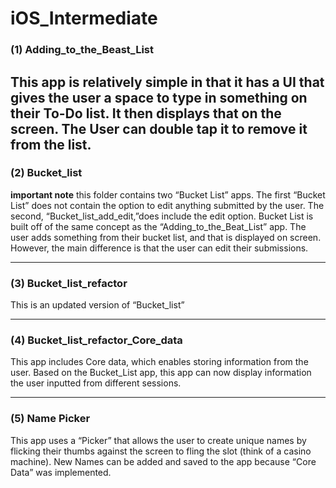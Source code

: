 # iOS_Intermediate

### (1) Adding_to_the_Beast_List

This app is relatively simple in that it has a UI that gives the user a space to type 
in something on their To-Do list. It then displays that on the screen. The User can 
double tap it to remove it from the list.
---  
### (2) Bucket_list

**important note** this folder contains two “Bucket List” apps. The first “Bucket List”
does not contain the option to edit anything submitted by the user. The second, 
“Bucket_list_add_edit,”does include the edit option. Bucket List is built off of the 
same concept as the “Adding_to_the_Beat_List” app. The user adds something from their
bucket list, and that is displayed on screen. However, the main difference is that the
user can edit their submissions.
  
---   
### (3) Bucket_list_refactor

This is an updated version of “Bucket_list”
  
---   
### (4) Bucket_list_refactor_Core_data

This app includes Core data, which enables storing information from the user. 
Based on the Bucket_List app, this app can now display information the user inputted 
from different sessions.  
  
---   
### (5) Name Picker

This app uses a “Picker” that allows the user to create unique names by flicking 
their thumbs against the screen to fling the slot (think of a casino machine). New 
Names can be added and saved to the app because “Core Data” was implemented.
